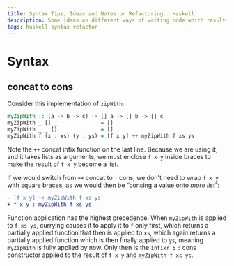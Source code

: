 ```yaml
---
title: Syntax Tips, Ideas and Notes on Refactoring:: Haskell
description: Some ideas on different ways of writing code which results in the same (or similar enough) result.
tags: haskell syntax refactor
---
```


# Syntax

## concat to cons

Consider this implementation of `zipWith`:

```haskell
myZipWith :: (a -> b -> c) -> [] a -> [] b -> [] c
myZipWith _ [] _              = []
myZipWith _ _ []              = []
myZipWith f (x : xs) (y : ys) = [f x y] ++ myZipWith f xs ys
```

Note the `++` concat infix function on the last line.
Because we are using it, and it takes lists as arguments, we must enclose `f x y` inside braces to make the result of `f x y` become a list.

If we would switch from `++` concat to `:` cons, we don't need to wrap `f x y` with square braces, as we would then be “consing a value onto _more list_”:

```diff
- [f x y] ++ myZipWith f xs ys
+ f x y : myZipWith f xs ys
```

Function application has the highest precedence.
When `myZipWith` is applied to `f xs ys`, currying causes it to apply it to `f` only first, which returns a partially applied function that then is applied to `xs`, which again returns a partially applied function which is then finally applied to `ys`, meaning `myZipWith` is fully applied by now.
Only then is the `infixr 5` `:` cons constructor applied to the result of `f x y` and `myZipWith f xs ys`.
